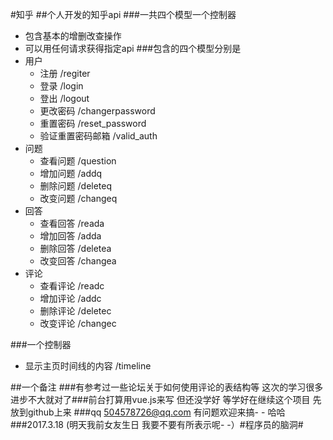 #知乎
##个人开发的知乎api
###一共四个模型一个控制器
- 包含基本的增删改查操作
- 可以用任何请求获得指定api
###包含的四个模型分别是
- 用户
    - 注册 /regiter
    - 登录 /login
    - 登出 /logout
    - 更改密码 /changerpassword
    - 重置密码 /reset_password
    - 验证重置密码邮箱 /valid_auth
- 问题
    - 查看问题 /question
    - 增加问题 /addq
    - 删除问题 /deleteq
    - 改变问题 /changeq
- 回答
    - 查看回答 /reada
    - 增加回答 /adda
    - 删除回答 /deletea
    - 改变回答 /changea
- 评论
    - 查看评论 /readc
    - 增加评论 /addc
    - 删除评论 /deletec
    - 改变评论 /changec
    
###一个控制器
   - 显示主页时间线的内容 /timeline
  
##一个备注
###有参考过一些论坛关于如何使用评论的表结构等 这次的学习很多 进步不大就对了###前台打算用vue.js来写 但还没学好 等学好在继续这个项目 先放到github上来
###qq 504578726@qq.com  有问题欢迎来搞- - 哈哈
###2017.3.18 (明天我前女友生日 我要不要有所表示呢- -）#程序员的脑洞#